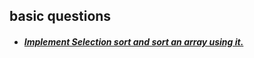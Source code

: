 ## basic questions
- ##### [Implement Selection sort and sort an array using it.](01.%20Selection-sort.cpp)
